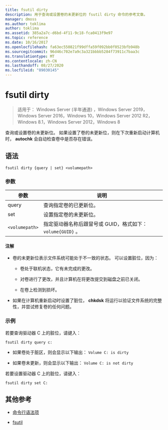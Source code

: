 ```yaml
---
title: fsutil dirty
description: 用于查询或设置卷的未更新位的 fsutil dirty 命令的参考文章。
manager: dmoss
ms.author: toklima
author: toklima
ms.assetid: 385a2a7c-d6bd-4f11-9c18-fca0413f9e97
ms.topic: reference
ms.date: 10/16/2017
ms.openlocfilehash: fa63ec550821f99dffa59f092bb0f0523bfb948b
ms.sourcegitcommit: 96d46c702e7a9c3a321bbbb5284f73911c7baa3c
ms.translationtype: MT
ms.contentlocale: zh-CN
ms.lasthandoff: 08/27/2020
ms.locfileid: "89030145"
---
```

# <a name="fsutil-dirty"></a>fsutil dirty

> 适用于： Windows Server (半年通道) ，Windows Server 2019，Windows Server 2016，Windows 10，Windows Server 2012 R2，Windows 8.1，Windows Server 2012，Windows 8

查询或设置卷的未更新位。 如果设置了卷的未更新位，则在下次重新启动计算机时， **autochk** 会自动检查卷中是否存在错误。

## <a name="syntax"></a>语法

```
fsutil dirty {query | set} <volumepath>
```

### <a name="parameters"></a>参数

| 参数 | 说明 |
| --------- | ----------- |
| query | 查询指定卷的已更新位。 |
| set | 设置指定卷的未更新位。 |
| `<volumepath>` | 指定驱动器名称后跟冒号或 GUID，格式如下： `volume{GUID}` 。 |

#### <a name="remarks"></a>注解

- 卷的未更新位表示文件系统可能处于不一致的状态。 可以设置脏位，因为：

    - 卷处于联机状态，它有未完成的更改。

    - 对卷进行了更改，并且计算机在将更改提交到磁盘之前已关闭。

    - 在卷上检测到损坏。

- 如果在计算机重新启动时设置了脏位， **chkdsk** 将运行以验证文件系统的完整性，并尝试修复卷的任何问题。

### <a name="examples"></a>示例

若要查询驱动器 C 上的脏位，请键入：

```
fsutil dirty query c:
```

- 如果卷处于脏区，则会显示以下输出： `Volume C: is dirty`

- 如果卷未更新，则会显示以下输出： `Volume C: is not dirty`

若要设置驱动器 C 上的脏位，请键入：

```
fsutil dirty set C:
```

## <a name="additional-references"></a>其他参考

- [命令行语法项](command-line-syntax-key.md)

- [fsutil](fsutil.md)
